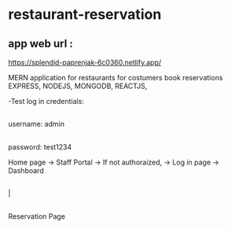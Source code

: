 # restaurant-reservation

## app web url :
https://splendid-paprenjak-6c0360.netlify.app/

MERN application for restaurants for costumers book reservations
EXPRESS, NODEJS, MONGODB, REACTJS,

-Test log in credentials: 
##
username: admin
##
password: test1234

Home page -> Staff Portal -> If not authoraized, -> Log in page -> Dashboard 
##
 |
 ##
Reservation Page
